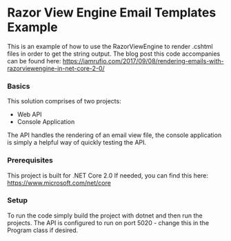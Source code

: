 # Razor View Engine Email Templates Example
This is an example of how to use the RazorViewEngine to render .cshtml files in order to get the string output.
The blog post this code accompanies can be found here: https://iamrufio.com/2017/09/08/rendering-emails-with-razorviewengine-in-net-core-2-0/

### Basics
This solution comprises of two projects:
- Web API
- Console Application

The API handles the rendering of an email view file, the console application is simply a helpful way of quickly testing the API.

### Prerequisites
This project is built for .NET Core 2.0
If needed, you can find this here: https://www.microsoft.com/net/core

### Setup
To run the code simply build the project with dotnet and then run the projects.
The API is configured to run on port 5020 - change this in the Program class if desired.